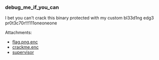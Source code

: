 ### debug_me_if_you_can
I bet you can't crack this binary protected with my custom bl33d1ng edg3 pr0t3c70r!!!111oneoneone


Attachments:
* [flag.png.enc](./public/flag.png.enc)
* [crackme.enc](./public/crackme.enc)
* [supervisor](./public/supervisor)